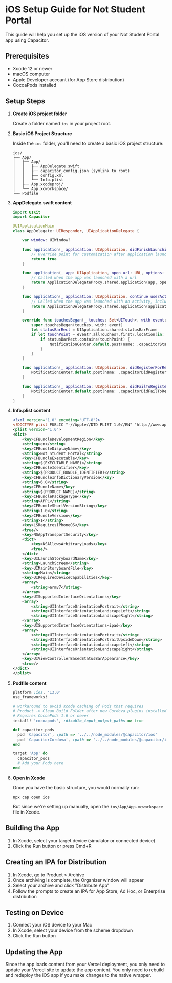 # iOS Setup Guide for Not Student Portal

This guide will help you set up the iOS version of your Not Student Portal app using Capacitor.

## Prerequisites

- Xcode 12 or newer
- macOS computer
- Apple Developer account (for App Store distribution)
- CocoaPods installed

## Setup Steps

1. **Create iOS project folder**

   Create a folder named `ios` in your project root.

2. **Basic iOS Project Structure**

   Inside the `ios` folder, you'll need to create a basic iOS project structure:
   ```
   ios/
   ├── App/
   │   ├── App/
   │   │   ├── AppDelegate.swift
   │   │   ├── capacitor.config.json (symlink to root)
   │   │   ├── config.xml
   │   │   └── Info.plist
   │   ├── App.xcodeproj/
   │   └── App.xcworkspace/
   └── Podfile
   ```

3. **AppDelegate.swift content**

   ```swift
   import UIKit
   import Capacitor

   @UIApplicationMain
   class AppDelegate: UIResponder, UIApplicationDelegate {

       var window: UIWindow?

       func application(_ application: UIApplication, didFinishLaunchingWithOptions launchOptions: [UIApplication.LaunchOptionsKey: Any]?) -> Bool {
           // Override point for customization after application launch.
           return true
       }

       func application(_ app: UIApplication, open url: URL, options: [UIApplication.OpenURLOptionsKey: Any] = [:]) -> Bool {
           // Called when the app was launched with a url
           return ApplicationDelegateProxy.shared.application(app, open: url, options: options)
       }

       func application(_ application: UIApplication, continue userActivity: NSUserActivity, restorationHandler: @escaping ([UIUserActivityRestoring]?) -> Void) -> Bool {
           // Called when the app was launched with an activity, including Universal Links
           return ApplicationDelegateProxy.shared.application(application, continue: userActivity, restorationHandler: restorationHandler)
       }

       override func touchesBegan(_ touches: Set<UITouch>, with event: UIEvent?) {
           super.touchesBegan(touches, with: event)
           let statusBarRect = UIApplication.shared.statusBarFrame
           if let touchPoint = event?.allTouches?.first?.location(in: self.window) {
               if statusBarRect.contains(touchPoint) {
                   NotificationCenter.default.post(name: .capacitorStatusBarTapped, object: nil)
               }
           }
       }

       func application(_ application: UIApplication, didRegisterForRemoteNotificationsWithDeviceToken deviceToken: Data) {
           NotificationCenter.default.post(name: .capacitorDidRegisterForRemoteNotifications, object: deviceToken)
       }

       func application(_ application: UIApplication, didFailToRegisterForRemoteNotificationsWithError error: Error) {
           NotificationCenter.default.post(name: .capacitorDidFailToRegisterForRemoteNotifications, object: error)
       }
   }
   ```

4. **Info.plist content**

   ```xml
   <?xml version="1.0" encoding="UTF-8"?>
   <!DOCTYPE plist PUBLIC "-//Apple//DTD PLIST 1.0//EN" "http://www.apple.com/DTDs/PropertyList-1.0.dtd">
   <plist version="1.0">
   <dict>
       <key>CFBundleDevelopmentRegion</key>
       <string>en</string>
       <key>CFBundleDisplayName</key>
       <string>Not Student Portal</string>
       <key>CFBundleExecutable</key>
       <string>$(EXECUTABLE_NAME)</string>
       <key>CFBundleIdentifier</key>
       <string>$(PRODUCT_BUNDLE_IDENTIFIER)</string>
       <key>CFBundleInfoDictionaryVersion</key>
       <string>6.0</string>
       <key>CFBundleName</key>
       <string>$(PRODUCT_NAME)</string>
       <key>CFBundlePackageType</key>
       <string>APPL</string>
       <key>CFBundleShortVersionString</key>
       <string>1.0</string>
       <key>CFBundleVersion</key>
       <string>1</string>
       <key>LSRequiresIPhoneOS</key>
       <true/>
       <key>NSAppTransportSecurity</key>
       <dict>
           <key>NSAllowsArbitraryLoads</key>
           <true/>
       </dict>
       <key>UILaunchStoryboardName</key>
       <string>LaunchScreen</string>
       <key>UIMainStoryboardFile</key>
       <string>Main</string>
       <key>UIRequiredDeviceCapabilities</key>
       <array>
           <string>armv7</string>
       </array>
       <key>UISupportedInterfaceOrientations</key>
       <array>
           <string>UIInterfaceOrientationPortrait</string>
           <string>UIInterfaceOrientationLandscapeLeft</string>
           <string>UIInterfaceOrientationLandscapeRight</string>
       </array>
       <key>UISupportedInterfaceOrientations~ipad</key>
       <array>
           <string>UIInterfaceOrientationPortrait</string>
           <string>UIInterfaceOrientationPortraitUpsideDown</string>
           <string>UIInterfaceOrientationLandscapeLeft</string>
           <string>UIInterfaceOrientationLandscapeRight</string>
       </array>
       <key>UIViewControllerBasedStatusBarAppearance</key>
       <true/>
   </dict>
   </plist>
   ```

5. **Podfile content**

   ```ruby
   platform :ios, '13.0'
   use_frameworks!

   # workaround to avoid Xcode caching of Pods that requires
   # Product -> Clean Build Folder after new Cordova plugins installed
   # Requires CocoaPods 1.6 or newer
   install! 'cocoapods', :disable_input_output_paths => true

   def capacitor_pods
     pod 'Capacitor', :path => '../../node_modules/@capacitor/ios'
     pod 'CapacitorCordova', :path => '../../node_modules/@capacitor/ios'
   end

   target 'App' do
     capacitor_pods
     # Add your Pods here
   end
   ```

6. **Open in Xcode**

   Once you have the basic structure, you would normally run:
   ```
   npx cap open ios
   ```
   
   But since we're setting up manually, open the `ios/App/App.xcworkspace` file in Xcode.

## Building the App

1. In Xcode, select your target device (simulator or connected device)
2. Click the Run button or press Cmd+R

## Creating an IPA for Distribution

1. In Xcode, go to Product > Archive
2. Once archiving is complete, the Organizer window will appear
3. Select your archive and click "Distribute App"
4. Follow the prompts to create an IPA for App Store, Ad Hoc, or Enterprise distribution

## Testing on Device

1. Connect your iOS device to your Mac
2. In Xcode, select your device from the scheme dropdown
3. Click the Run button

## Updating the App

Since the app loads content from your Vercel deployment, you only need to update your Vercel site to update the app content. You only need to rebuild and redeploy the iOS app if you make changes to the native wrapper.
